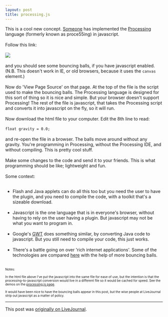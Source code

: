 ```yaml
---
layout: post
title: processing.js
---
```


<div class="entry-item s2-entrytext">This is a cool new concept. <a href="http://ejohn.org/blog/processingjs/" rel="nofollow">Someone</a> has implemented the <a href="http://en.wikipedia.org/wiki/Processing_(programming_language)" rel="nofollow">Processing</a> language (formerly known as proce55ing) in javascript.<br/><br/>Follow this link:<br/><br/><a href="http://www.sq3.org.uk/files/processing_js_test.html" rel="nofollow"><img src="http://lh6.ggpht.com/tim.hutton/SCc_W5EDzzI/AAAAAAAABWY/in7BMxfVRKI/s800/processing_js_test.jpg"/></a><br/><br/>and you should see some bouncing balls, if you have javascript enabled. (N.B. This doesn't work in IE, or old browsers, because it uses the <code>canvas</code> element.)<br/><br/>Now do 'View Page Source' on that page. At the top of the file is the script used to make the bouncing balls. The Processing language is designed for this sort of thing so it is nice and simple. But your browser doesn't support Processing! The rest of the file is javascript, that takes the Processing script and converts it into javascript on the fly, so it will run.<br/><br/>Now download the html file to your computer. Edit the 8th line to read:<br/><br/><code>float gravity = 0.0;</code><br/><br/>and re-open the file in a browser. The balls move around without any gravity. You're programming in Processing, without the Processing IDE, and without compiling. This is pretty cool stuff. <br/><br/>Make some changes to the code and send it to your friends. This is what programming should be like; lightweight and fun.<br/><br/>Some context:<br/><ul><br/><li>Flash and Java applets can do all this too but you need the user to have the plugin, and you need to compile the code, with a toolkit that's a sizeable download.</li><br/><li>Javascript is the one language that is in everyone's browser, without having to rely on the user having a plugin. But javascript may not be what you want to program in.</li><br/><li>Google's <a href="http://code.google.com/webtoolkit/" rel="nofollow">GWT</a> does something similar, by converting Java code to javascript. But you still need to compile your code, this just works.</li><br/><li>There's a battle going on over 'rich internet applications'. Some of the technologies are compared <a href="http://bubblemark.com/" rel="nofollow">here</a> with the help of more bouncing balls.<br/></li></ul><br/><font size="-2">Notes:<br/><br/>In the html file above I've put the javascript into the same file for ease of use, but the intention is that the processing-to-javascript conversion would live in a different file so it would be cached for speed. See the demos on the <a href="http://ejohn.org/blog/processingjs/" rel="nofollow">processing.js page</a>.<br/><br/>It would have been nice to have the bouncing balls appear in this post, but the wise people at LiveJournal strip out javascript as a matter of policy.<br/></font></div><p><hr></p><p>This post was <a href="http://ferkeltongs.livejournal.com/18488.html">originally on LiveJournal</a>.</p>